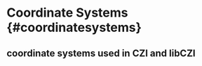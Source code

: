 Coordinate Systems                 {#coordinatesystems}
==================

## coordinate systems used in CZI and libCZI ##



